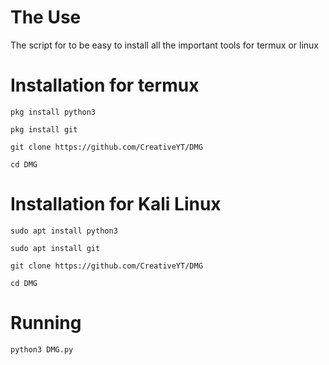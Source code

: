 # The Use
The script for to be easy to install all the important tools for termux or linux


# Installation for termux
```
pkg install python3

pkg install git

git clone https://github.com/CreativeYT/DMG

cd DMG
```
# Installation for Kali Linux
```
sudo apt install python3

sudo apt install git

git clone https://github.com/CreativeYT/DMG

cd DMG
```
# Running
```
python3 DMG.py
```
